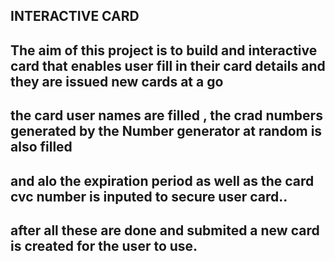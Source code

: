 ## INTERACTIVE CARD

## The aim of this project is to build and interactive card that enables user fill in their card details and they are issued new cards at a go

## the card user names are filled , the crad numbers generated by the Number generator at random is also filled
## and alo the expiration period as well as the card cvc number is inputed to secure user card..

## after all these are done and submited a new card is created for the user to use.
